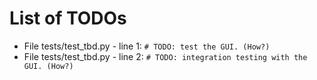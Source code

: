 # List of TODOs

* File tests/test_tbd.py - line 1: `# TODO: test the GUI. (How?)`
* File tests/test_tbd.py - line 2: `# TODO: integration testing with the GUI. (How?)`
